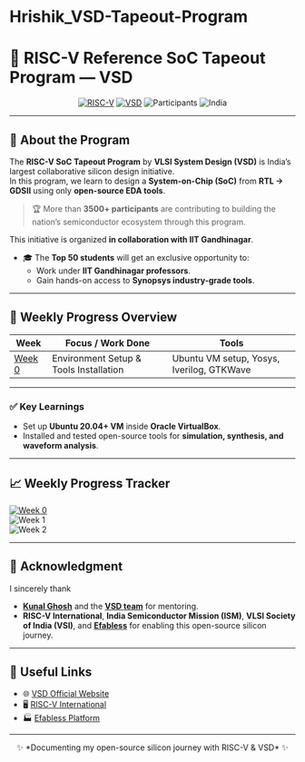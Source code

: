# Hrishik_VSD-Tapeout-Program

# 🚀 RISC-V Reference SoC Tapeout Program — VSD

<div align="center">

[![RISC-V](https://img.shields.io/badge/RISC--V-SoC%20Tapeout-blue?style=for-the-badge&logo=riscv)](https://riscv.org/)
[![VSD](https://img.shields.io/badge/VSD-Program-orange?style=for-the-badge)](https://vsdiat.vlsisystemdesign.com/)
![Participants](https://img.shields.io/badge/Participants-3500+-success?style=for-the-badge)
![India](https://img.shields.io/badge/Made%20in-India-saffron?style=for-the-badge)

</div>

---

## 📖 About the Program
The **RISC-V SoC Tapeout Program** by **VLSI System Design (VSD)** is India’s largest collaborative silicon design initiative.  
In this program, we learn to design a **System-on-Chip (SoC)** from **RTL → GDSII** using only **open-source EDA tools**.  

> 🏆 More than **3500+ participants** are contributing to building the nation’s semiconductor ecosystem through this program.  

This initiative is organized **in collaboration with IIT Gandhinagar**.  
- 🎓 The **Top 50 students** will get an exclusive opportunity to:  
  - Work under **IIT Gandhinagar professors**.  
  - Gain hands-on access to **Synopsys industry-grade tools**. 

---

## 📅 Weekly Progress Overview

| Week | Focus / Work Done | Tools |
|------|-----------------|-----------------|
| [Week 0](Week0/README.md) | Environment Setup & Tools Installation | Ubuntu VM setup, Yosys, Iverilog, GTKWave |

---

### ✅ Key Learnings
- Set up **Ubuntu 20.04+ VM** inside **Oracle VirtualBox**.  
- Installed and tested open-source tools for **simulation, synthesis, and waveform analysis**.   

---

## 📈 Weekly Progress Tracker

[![Week 0](https://img.shields.io/badge/Week%200-Completed-brightgreen?style=for-the-badge)](https://github.com/Nirbhay1909/Nirbhay_VSD-Tapeout-Program/tree/main/Week0)  
![Week 1](https://img.shields.io/badge/Week%201-Coming%20Soon-lightgrey?style=flat-square)  
![Week 2](https://img.shields.io/badge/Week%202-Upcoming-lightgrey?style=flat-square)  

---

## 🙏 Acknowledgment
I sincerely thank  
- [**Kunal Ghosh**](https://github.com/kunalg123) and the [**VSD team**](https://vsdiat.vlsisystemdesign.com/) for mentoring.  
- **RISC-V International**, **India Semiconductor Mission (ISM)**, **VLSI Society of India (VSI)**, and [**Efabless**](https://github.com/efabless) for enabling this open-source silicon journey.  

---

## 🔗 Useful Links

- 🌐 [VSD Official Website](https://vsdiat.vlsisystemdesign.com/)  
- 🖥 [RISC-V International](https://riscv.org/)  
- 🏭 [Efabless Platform](https://efabless.com/)  

---

<p align="center">
✨ *Documenting my open-source silicon journey with RISC-V & VSD* ✨
</p>
